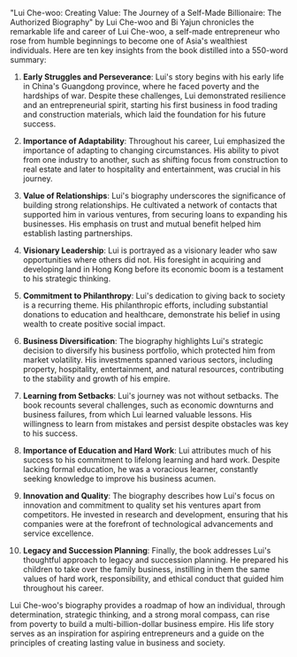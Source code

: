 "Lui Che-woo: Creating Value: The Journey of a Self-Made Billionaire: The Authorized Biography" by Lui Che-woo and Bi Yajun chronicles the remarkable life and career of Lui Che-woo, a self-made entrepreneur who rose from humble beginnings to become one of Asia's wealthiest individuals. Here are ten key insights from the book distilled into a 550-word summary:

1. **Early Struggles and Perseverance**: Lui's story begins with his early life in China's Guangdong province, where he faced poverty and the hardships of war. Despite these challenges, Lui demonstrated resilience and an entrepreneurial spirit, starting his first business in food trading and construction materials, which laid the foundation for his future success.

2. **Importance of Adaptability**: Throughout his career, Lui emphasized the importance of adapting to changing circumstances. His ability to pivot from one industry to another, such as shifting focus from construction to real estate and later to hospitality and entertainment, was crucial in his journey.

3. **Value of Relationships**: Lui's biography underscores the significance of building strong relationships. He cultivated a network of contacts that supported him in various ventures, from securing loans to expanding his businesses. His emphasis on trust and mutual benefit helped him establish lasting partnerships.

4. **Visionary Leadership**: Lui is portrayed as a visionary leader who saw opportunities where others did not. His foresight in acquiring and developing land in Hong Kong before its economic boom is a testament to his strategic thinking.

5. **Commitment to Philanthropy**: Lui's dedication to giving back to society is a recurring theme. His philanthropic efforts, including substantial donations to education and healthcare, demonstrate his belief in using wealth to create positive social impact.

6. **Business Diversification**: The biography highlights Lui's strategic decision to diversify his business portfolio, which protected him from market volatility. His investments spanned various sectors, including property, hospitality, entertainment, and natural resources, contributing to the stability and growth of his empire.

7. **Learning from Setbacks**: Lui's journey was not without setbacks. The book recounts several challenges, such as economic downturns and business failures, from which Lui learned valuable lessons. His willingness to learn from mistakes and persist despite obstacles was key to his success.

8. **Importance of Education and Hard Work**: Lui attributes much of his success to his commitment to lifelong learning and hard work. Despite lacking formal education, he was a voracious learner, constantly seeking knowledge to improve his business acumen.

9. **Innovation and Quality**: The biography describes how Lui's focus on innovation and commitment to quality set his ventures apart from competitors. He invested in research and development, ensuring that his companies were at the forefront of technological advancements and service excellence.

10. **Legacy and Succession Planning**: Finally, the book addresses Lui's thoughtful approach to legacy and succession planning. He prepared his children to take over the family business, instilling in them the same values of hard work, responsibility, and ethical conduct that guided him throughout his career.

Lui Che-woo's biography provides a roadmap of how an individual, through determination, strategic thinking, and a strong moral compass, can rise from poverty to build a multi-billion-dollar business empire. His life story serves as an inspiration for aspiring entrepreneurs and a guide on the principles of creating lasting value in business and society.